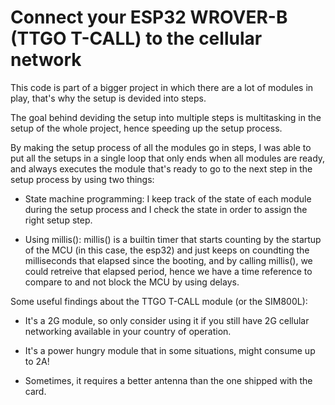# Connect your ESP32 WROVER-B (TTGO T-CALL) to the cellular network

This code is part of a bigger project in which there are a lot of modules in play, that's why the setup is devided into steps.

The goal behind deviding the setup into multiple steps is multitasking in the setup of the whole project, hence speeding up the setup process.

By making the setup process of all the modules go in steps, I was able to put all the setups in a single loop that only ends when all modules are ready, and always executes the module that's ready to go to the next step in the setup process by using two things:

- State machine programming: I keep track of the state of each module during the setup process and I check the state in order to assign the right setup step.

- Using millis(): millis() is a builtin timer that starts counting by the startup of the MCU (in this case, the esp32) and just keeps on coundting the milliseconds that elapsed since the booting, and by calling millis(), we could retreive that elapsed period, hence we have a time reference to compare to and not block the MCU by using delays.

Some useful findings about the TTGO T-CALL module (or the SIM800L):

- It's a 2G module, so only consider using it if you still have 2G cellular networking available in your country of operation.

- It's a power hungry module that in some situations, might consume up to 2A!

- Sometimes, it requires a better antenna than the one shipped with the card.
 
